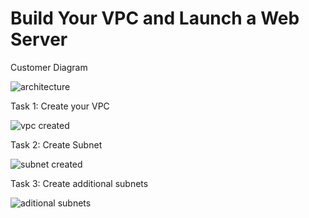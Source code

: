 # Build Your VPC and Launch a Web Server

Customer Diagram

![architecture](https://github.com/Sanyog456/Virtual-Private-Cloud-/assets/71820244/4a519e83-343e-446c-aeaa-02fe7534711d)

Task 1: Create your VPC

![vpc created](https://github.com/Sanyog456/Virtual-Private-Cloud-/assets/71820244/ec4d2b26-c21e-43a9-8da5-5ffcd3817a2c)

Task 2: Create Subnet

![subnet created](https://github.com/Sanyog456/Virtual-Private-Cloud-/assets/71820244/b8c9267a-4205-4eb5-a987-3f78a8e7deb0)

Task 3: Create additional subnets

![aditional subnets](https://github.com/Sanyog456/Virtual-Private-Cloud-/assets/71820244/143735f7-2644-4fb3-aa35-cb902cefa25c)

